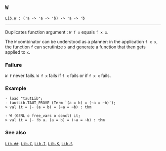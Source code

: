 ## `W`

``` hol4
Lib.W : ('a -> 'a -> 'b) -> 'a -> 'b
```

------------------------------------------------------------------------

Duplicates function argument : `W f x` equals `f x x`.

The `W` combinator can be understood as a planner: in the application
`f x x`, the function `f` can scrutinize `x` and generate a function
that then gets applied to `x`.

### Failure

`W f` never fails. `W f x` fails if `f x` fails or if `f x x` fails.

### Example

``` hol4
- load "tautLib";
- tautLib.TAUT_PROVE (Term `(a = b) = (~a = ~b)`);
> val it = |- (a = b) = (~a = ~b) : thm

- W (GENL o free_vars o concl) it;
> val it = |- !b a. (a = b) = (~a = ~b) : thm
```

### See also

[`Lib.##`](#Lib..IAD), [`Lib.C`](#Lib.C), [`Lib.I`](#Lib.I),
[`Lib.K`](#Lib.K), [`Lib.S`](#Lib.S)
